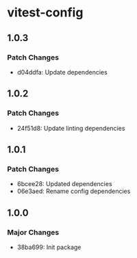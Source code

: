 # vitest-config

## 1.0.3

### Patch Changes

- d04ddfa: Update dependencies

## 1.0.2

### Patch Changes

- 24f51d8: Update linting dependencies

## 1.0.1

### Patch Changes

- 6bcee28: Updated dependencies
- 06e3aed: Rename config dependencies

## 1.0.0

### Major Changes

- 38ba699: Init package
